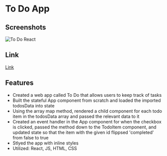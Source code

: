 # To Do App

## Screenshots
![To Do React](https://user-images.githubusercontent.com/55764020/87354281-ebdedd00-c523-11ea-94a7-076c835be71d.JPG)

## Link
[Link](https://robertlee12379.github.io/to_do_react/#/)

## Features

* Created a web app called To Do that allows users to keep track of tasks
* Built the stateful App component from scratch and loaded the imported todosData into state
* Using the array map method, rendered a child component for each todo item in the todosData array and passed the relevant data to it
* Created an event handler in the App component for when the checkbox is clicked, passed the method down to the TodoItem component, and updated state so that the item with the given id flippsed 'completed' from false to true 
* Stlyed the app with inline styles 
* Utilized: React, JS, HTML, CSS
